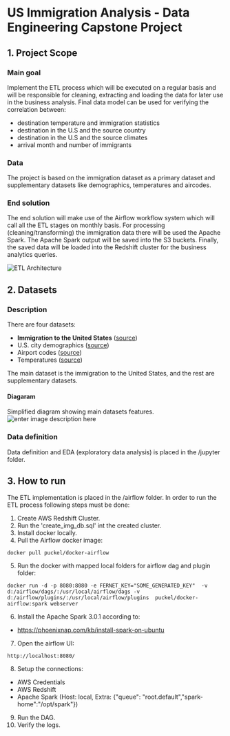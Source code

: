 # US Immigration Analysis - Data Engineering Capstone Project  
  
## 1. Project Scope 
### Main goal
Implement the ETL process which will be executed on a regular basis and will be responsible for cleaning, extracting and loading the data for later use in the business analysis.
Final data model can be used for verifying the correlation between:
 - destination temperature and immigration statistics
 - destination in the U.S and the source country
 - destination in the U.S and the source climates
 - arrival month and number of immigrants
### Data
The project is based on the immigration dataset as a primary dataset and supplementary datasets like demographics, temperatures and aircodes.
### End solution
The end solution will make use of the Airflow workflow system which will call all the ETL stages on monthly basis.
For processing (cleaning/transforming) the immigration data there will be used the Apache Spark.
The Apache Spark output will be saved into the S3 buckets.
Finally, the saved data will be loaded into the Redshift cluster for the business analytics queries.

![ETL Architecture](https://lucid.app/publicSegments/view/9943301e-f97d-4cfa-b0df-0ee1a3ec45ab/image.png)

##  2. Datasets

### Description
There are four datasets:
 - **Immigration to the United States** ([source](https://travel.trade.gov/research/reports/i94/historical/2016.html))
 - U.S. city demographics ([source](https://public.opendatasoft.com/explore/dataset/us-cities-demographics/information/))
 - Airport codes ([source](https://datahub.io/core/airport-codes#data))
 - Temperatures ([source](https://www.kaggle.com/berkeleyearth/climate-change-earth-surface-temperature-data))

The main dataset is the immigration to the United States, and the rest are supplementary datasets.

#### Diagaram
Simplified diagram showing main datasets features.
![enter image description here](https://app.lucidchart.com/publicSegments/view/b22781a6-a7e7-4a0e-8a24-0c1fbabe12c7/image.png)

### Data definition
Data definition and EDA (exploratory data analysis) is placed in the /jupyter folder.

##  3. How to run
The ETL implementation is placed in the /airflow folder.
In order to run the ETL process following steps must be done:

1. Create AWS Redshift Cluster.
2. Run the 'create_img_db.sql' int the created cluster.
3. Install docker locally.
4. Pull the Airflow docker image:
```console
docker pull puckel/docker-airflow
```
5. Run the docker with mapped local folders for airflow dag and plugin folder:
```console
docker run -d -p 8080:8080 -e FERNET_KEY="SOME_GENERATED_KEY"  -v d:/airflow/dags/:/usr/local/airflow/dags -v d:/airflow/plugins/:/usr/local/airflow/plugins  puckel/docker-airflow:spark webserver
```
6. Install the Apache Spark 3.0.1 according to:
- https://phoenixnap.com/kb/install-spark-on-ubuntu
7. Open the airflow UI:
```console
http://localhost:8080/
```
8. Setup the connections:
- AWS Credentials
- AWS Redshift
- Apache Spark (Host: local, Extra: {"queue": "root.default","spark-home":"/opt/spark"})
	
9. Run the DAG.
10. Verify the logs.
